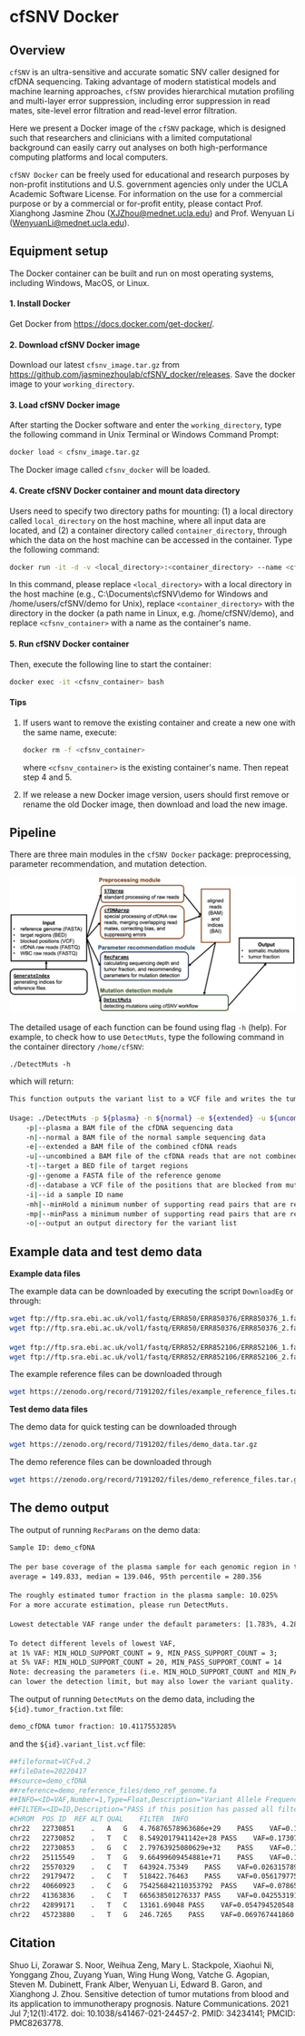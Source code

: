# cfSNV Docker

## Overview

`cfSNV` is an ultra-sensitive and accurate somatic SNV caller designed for cfDNA sequencing. Taking advantage of modern statistical models and machine learning approaches, `cfSNV` provides hierarchical mutation profiling and multi-layer error suppression, including error suppression in read mates, site-level error filtration and read-level error filtration.

Here we present a Docker image of the `cfSNV` package, which is designed such that researchers and clinicians with a limited computational background can easily carry out analyses on both high-performance computing platforms and local computers.

`cfSNV Docker` can be freely used for educational and research purposes by non-profit institutions and U.S. government agencies only under the UCLA Academic Software License. For information on the use for a commercial purpose or by a commercial or for-profit entity, please contact Prof. Xianghong Jasmine Zhou (XJZhou@mednet.ucla.edu) and Prof. Wenyuan Li (WenyuanLi@mednet.ucla.edu).

## Equipment setup

The Docker container can be built and run on most operating systems, including Windows, MacOS, or Linux.

#### 1. Install Docker

Get Docker from https://docs.docker.com/get-docker/.

#### 2. Download cfSNV Docker image

Download our latest `cfsnv_image.tar.gz` from https://github.com/jasminezhoulab/cfSNV_docker/releases. Save the docker image to your `working_directory`.

#### 3. Load cfSNV Docker image

After starting the Docker software and enter the `working_directory`, type the following command in Unix Terminal or Windows Command Prompt:

```bash
docker load < cfsnv_image.tar.gz
```

The Docker image called `cfsnv_docker` will be loaded. 

#### 4. Create cfSNV Docker container and mount data directory

Users need to specify two directory paths for mounting: (1) a local directory called `local_directory` on the host machine, where all input data are located, and (2) a container directory called `container_directory`, through which the data on the host machine can be accessed in the container. Type the following command:

```bash
docker run -it -d -v <local_directory>:<container_directory> --name <cfsnv_container> cfsnv_docker bash
```

In this command, please replace `<local_directory>` with a local directory in the host machine (e.g., C:\Documents\cfSNV\demo for Windows and /home/users/cfSNV/demo for Unix), replace `<container_directory>` with the directory in the docker (a path name in Linux, e.g. /home/cfSNV/demo), and replace `<cfsnv_container>` with a name as the container's name.

#### 5. Run cfSNV Docker container

Then, execute the following line to start the container:

```bash
docker exec -it <cfsnv_container> bash
```

#### Tips

1. If users want to remove the existing container and create a new one with the same name, execute:

   ```bash
   docker rm -f <cfsnv_container>
   ```

   where `<cfsnv_container>` is the existing container's name. Then repeat step 4 and 5.
2. If we release a new Docker image version, users should first remove or rename the old Docker image, then download and load the new image.


## Pipeline

There are three main modules in the `cfSNV Docker` package: preprocessing, parameter recommendation, and mutation detection.

![cfSNV_pipeline](./pic/cfSNV_pipeline.jpg)

The detailed usage of each function can be found using flag `-h` (help). For example, to check how to use `DetectMuts`, type the following command in the container directory `/home/cfSNV`:

```
./DetectMuts -h
```

which will return:

```bash
This function outputs the variant list to a VCF file and writes the tumor fraction to a TXT file.

Usage: ./DetectMuts -p ${plasma} -n ${normal} -e ${extended} -u ${uncombined} -t ${target} -g ${genome} -d ${database} -i ${id} -mh ${minHold} -mp ${minPass} -o ${output}
	-p|--plasma a BAM file of the cfDNA sequencing data
	-n|--normal a BAM file of the normal sample sequencing data
	-e|--extended a BAM file of the combined cfDNA reads
	-u|--uncombined a BAM file of the cfDNA reads that are not combined
	-t|--target a BED file of target regions
	-g|--genome a FASTA file of the reference genome
	-d|--database a VCF file of the positions that are blocked from mutation calling, e.g. a common SNP database
	-i|--id a sample ID name
	-mh|--minHold a minimum number of supporting read pairs that are required for mutations in the HOLD category. Default is 12
	-mp|--minPass a minimum number of supporting read pairs that are required for mutations in the PASS category. Default is 5
	-o|--output an output directory for the variant list
```

## Example data and test demo data

**Example data files**

The example data can be downloaded by executing the script `DownloadEg` or through:

```bash
wget ftp://ftp.sra.ebi.ac.uk/vol1/fastq/ERR850/ERR850376/ERR850376_1.fastq.gz
wget ftp://ftp.sra.ebi.ac.uk/vol1/fastq/ERR850/ERR850376/ERR850376_2.fastq.gz

wget ftp://ftp.sra.ebi.ac.uk/vol1/fastq/ERR852/ERR852106/ERR852106_1.fastq.gz
wget ftp://ftp.sra.ebi.ac.uk/vol1/fastq/ERR852/ERR852106/ERR852106_2.fastq.gz
```

The example reference files can be downloaded through

```bash
wget https://zenodo.org/record/7191202/files/example_reference_files.tar.gz
```

**Test demo data files**

The demo data for quick testing can be downloaded through

```bash
wget https://zenodo.org/record/7191202/files/demo_data.tar.gz
```

The demo reference files can be downloaded through

```bash
wget https://zenodo.org/record/7191202/files/demo_reference_files.tar.gz
```

## The demo output

The output of running `RecParams` on the demo data:

```bash
Sample ID: demo_cfDNA

The per base coverage of the plasma sample for each genomic region in the target bed file:
average = 149.833, median = 139.046, 95th percentile = 280.356 

The roughly estimated tumor fraction in the plasma sample: 10.025% 
For a more accurate estimation, please run DetectMuts. 

Lowest detectable VAF range under the default parameters: [1.783%, 4.28%] 

To detect different levels of lowest VAF, 
at 1% VAF: MIN_HOLD_SUPPORT_COUNT = 9, MIN_PASS_SUPPORT_COUNT = 3; 
at 5% VAF: MIN_HOLD_SUPPORT_COUNT = 20, MIN_PASS_SUPPORT_COUNT = 14 
Note: decreasing the parameters (i.e. MIN_HOLD_SUPPORT_COUNT and MIN_PASS_SUPPORT_COUNT) 
can lower the detection limit, but may also lower the variant quality.
```

The output of running `DetectMuts` on the demo data, including the `${id}.tumor_fraction.txt` file:

```bash
demo_cfDNA tumor fraction: 10.4117553285%
```

and the `${id}.variant_list.vcf` file:

```bash
##fileformat=VCFv4.2
##fileDate=20220417
##source=demo_cfDNA
##reference=demo_reference_files/demo_ref_genome.fa
##INFO=<ID=VAF,Number=1,Type=Float,Description="Variant Allele Frequency">
##FILTER=<ID=ID,Description="PASS if this position has passed all filters">
#CHROM	POS	ID	REF	ALT	QUAL	FILTER	INFO
chr22	22730851	.	A	G	4.76876578963686e+29	PASS	VAF=0.177570093458
chr22	22730852	.	T	C	8.5492017941142e+28	PASS	VAF=0.173076923077
chr22	22730853	.	G	C	2.79763925080629e+32	PASS	VAF=0.173076923077
chr22	25115549	.	T	G	9.66499609454881e+71	PASS	VAF=0.189189189189
chr22	25570329	.	C	T	643924.75349	PASS	VAF=0.026315789474
chr22	29179472	.	C	T	518422.76463	PASS	VAF=0.056179775281
chr22	40660923	.	C	G	754256842110353792	PASS	VAF=0.078651685393
chr22	41363836	.	C	T	665638501276337	PASS	VAF=0.042553191489
chr22	42899171	.	T	C	13161.69048	PASS	VAF=0.054794520548
chr22	45723880	.	T	G	246.7265	PASS	VAF=0.069767441860
```

## Citation

Shuo Li, Zorawar S. Noor, Weihua Zeng, Mary L. Stackpole, Xiaohui Ni, Yonggang Zhou, Zuyang Yuan, Wing Hung Wong, Vatche G. Agopian, Steven M. Dubinett, Frank Alber, Wenyuan Li, Edward B. Garon, and Xianghong J. Zhou. Sensitive detection of tumor mutations from blood and its application to immunotherapy prognosis. Nature Communications. 2021 Jul 7;12(1):4172. doi: 10.1038/s41467-021-24457-2. PMID: 34234141; PMCID: PMC8263778.
